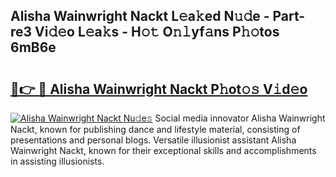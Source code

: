 ## Alisha Wainwright Nackt L𝚎a𝚔ed N𝚞𝚍e - Part-re3 Vi𝚍𝚎o L𝚎a𝚔s - H𝚘𝚝 O𝚗𝚕yf𝚊ns P𝚑𝚘tos 6mB6e

# <h2><a href="http://kf25sv.oniu.top/?m=Alisha+Wainwright+Nackt">🔗👉 🔴 Alisha Wainwright Nackt P𝚑ot𝚘𝚜 V𝚒d𝚎o</a></h2>

[![Alisha Wainwright Nackt Nu𝚍e𝚜](https://i.imgur.com/0qMVB7G.gif)](http://kf25sv.oniu.top/?m=Alisha+Wainwright+Nackt)
Social media innovator Alisha Wainwright Nackt, known for publishing dance and lifestyle material, consisting of presentations and personal blogs. Versatile illusionist assistant Alisha Wainwright Nackt, known for their exceptional skills and accomplishments in assisting illusionists.  

